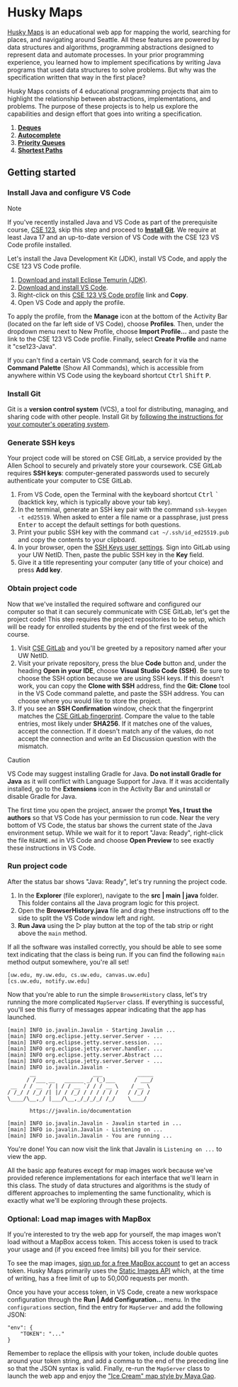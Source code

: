 # Husky Maps

[Husky Maps](https://huskymaps.kevinl.info/) is an educational web app for mapping the world, searching for places, and navigating around Seattle. All these features are powered by data structures and algorithms, programming abstractions designed to represent data and automate processes. In your prior programming experience, you learned how to implement specifications by writing Java programs that used data structures to solve problems. But why was the specification written that way in the first place?

Husky Maps consists of 4 educational programming projects that aim to highlight the relationship between abstractions, implementations, and problems. The purpose of these projects is to help us explore the capabilities and design effort that goes into writing a specification.

1. [**Deques**](src/main/java/deques/)
1. [**Autocomplete**](src/main/java/autocomplete/)
1. [**Priority Queues**](src/main/java/minpq/)
1. [**Shortest Paths**](src/main/java/seamfinding/)

## Getting started

### Install Java and configure VS Code

> [!note]
> If you've recently installed Java and VS Code as part of the prerequisite course, [CSE 123](https://courses.cs.washington.edu/courses/cse123/), skip this step and proceed to [**Install Git**](#install-git). We require at least Java 17 and an up-to-date version of VS Code with the CSE 123 VS Code profile installed.

Let's install the Java Development Kit (JDK), install VS Code, and apply the CSE 123 VS Code profile.

1. [Download and install Eclipse Temurin (JDK)](https://adoptium.net/).
1. [Download and install VS Code](https://code.visualstudio.com/).
1. Right-click on this [CSE 123 VS Code profile](https://courses.cs.washington.edu/courses/cse123/25sp/software/cse123-Java.code-profile) link and **Copy**.
1. Open VS Code and apply the profile.

To apply the profile, from the **Manage** icon at the bottom of the Activity Bar (located on the far left side of VS Code), choose **Profiles**. Then, under the dropdown menu next to New Profile, choose **Import Profile...** and paste the link to the CSE 123 VS Code profile. Finally, select **Create Profile** and name it "cse123-Java".

If you can't find a certain VS Code command, search for it via the **Command Palette** (Show All Commands), which is accessible from anywhere within VS Code using the keyboard shortcut <kbd>Ctrl</kbd> <kbd>Shift</kbd> <kbd>P</kbd>.

### Install Git

Git is a **version control system** (VCS), a tool for distributing, managing, and sharing code with other people. Install Git by [following the instructions for your computer's operating system](https://git-scm.com/book/en/v2/Getting-Started-Installing-Git).

### Generate SSH keys

Your project code will be stored on CSE GitLab, a service provided by the Allen School to securely and privately store your coursework. CSE GitLab requires **SSH keys**: computer-generated passwords used to securely authenticate your computer to CSE GitLab.

1. From VS Code, open the Terminal with the keyboard shortcut <kbd>Ctrl</kbd> <kbd>`</kbd> (backtick key, which is typically above your tab key).
1. In the terminal, generate an SSH key pair with the command `ssh-keygen -t ed25519`. When asked to enter a file name or a passphrase, just press <kbd>Enter</kbd> to accept the default settings for both questions.
1. Print your public SSH key with the command `cat ~/.ssh/id_ed25519.pub` and copy the contents to your clipboard.
1. In your browser, open the [SSH Keys user settings](https://gitlab.cs.washington.edu/-/user_settings/ssh_keys). Sign into GitLab using your UW NetID. Then, paste the public SSH key in the **Key** field.
1. Give it a title representing your computer (any title of your choice) and press **Add key**.

### Obtain project code

Now that we've installed the required software and configured our computer so that it can securely communicate with CSE GitLab, let's get the project code! This step requires the project repositories to be setup, which will be ready for enrolled students by the end of the first week of the course.

1. Visit [CSE GitLab](https://gitlab.cs.washington.edu/) and you'll be greeted by a repository named after your UW NetID.
1. Visit your private repository, press the blue **Code** button and, under the heading **Open in your IDE**, choose **Visual Studio Code (SSH)**. Be sure to choose the SSH option because we are using SSH keys. If this doesn't work, you can copy the **Clone with SSH** address, find the **Git: Clone** tool in the VS Code command palette, and paste the SSH address. You can choose where you would like to store the project.
1. If you see an **SSH Confirmation** window, check that the fingerprint matches the [CSE GitLab fingerprint](https://gitlab.cs.washington.edu/help/instance_configuration#ssh-host-keys-fingerprints). Compare the value to the table entries, most likely under **SHA256**. If it matches one of the values, accept the connection. If it doesn't match any of the values, do not accept the connection and write an Ed Discussion question with the mismatch.

> [!caution]
> VS Code may suggest installing Gradle for Java. **Do not install Gradle for Java** as it will conflict with Language Support for Java. If it was accidentally installed, go to the **Extensions** icon in the Activity Bar and uninstall or disable Gradle for Java.

The first time you open the project, answer the prompt **Yes, I trust the authors** so that VS Code has your permission to run code. Near the very bottom of VS Code, the status bar shows the current state of the Java environment setup. While we wait for it to report "Java: Ready", right-click the file `README.md` in VS Code and choose **Open Preview** to see exactly these instructions in VS Code.

### Run project code

After the status bar shows "Java: Ready", let's try running the project code.

1. In the **Explorer** (file explorer), navigate to the **src \| main \| java** folder. This folder contains all the Java program logic for this project.
1. Open the **BrowserHistory.java** file and drag these instructions off to the side to split the VS Code window left and right.
1. **Run Java** using the ▷ play button at the top of the tab strip or right above the `main` method.

If all the software was installed correctly, you should be able to see some text indicating that the class is being run. If you can find the following `main` method output somewhere, you're all set!

```
[uw.edu, my.uw.edu, cs.uw.edu, canvas.uw.edu]
[cs.uw.edu, notify.uw.edu]
```

Now that you're able to run the simple `BrowserHistory` class, let's try running the more complicated `MapServer` class. If everything is successful, you'll see this flurry of messages appear indicating that the app has launched.

```
[main] INFO io.javalin.Javalin - Starting Javalin ...
[main] INFO org.eclipse.jetty.server.Server - ...
[main] INFO org.eclipse.jetty.server.session. ...
[main] INFO org.eclipse.jetty.server.handler. ...
[main] INFO org.eclipse.jetty.server.Abstract ...
[main] INFO org.eclipse.jetty.server.Server - ...
[main] INFO io.javalin.Javalin - 
       __                  ___           _____
      / /___ __   ______ _/ (_)___      / ___/
 __  / / __ `/ | / / __ `/ / / __ \    / __ \
/ /_/ / /_/ /| |/ / /_/ / / / / / /   / /_/ /
\____/\__,_/ |___/\__,_/_/_/_/ /_/    \____/

       https://javalin.io/documentation

[main] INFO io.javalin.Javalin - Javalin started in ...
[main] INFO io.javalin.Javalin - Listening on ...
[main] INFO io.javalin.Javalin - You are running ...
```

You're done! You can now visit the link that Javalin is `Listening on ...` to view the app.

All the basic app features except for map images work because we've provided reference implementations for each interface that we'll learn in this class. The study of data structures and algorithms is the study of different approaches to implementing the same functionality, which is exactly what we'll be exploring through these projects.

### Optional: Load map images with MapBox

If you're interested to try the web app for yourself, the map images won't load without a MapBox access token. This access token is used to track your usage and (if you exceed free limits) bill you for their service.

To see the map images, [sign up for a free MapBox account](https://account.mapbox.com/auth/signup/?route-to=%22https://account.mapbox.com/access-tokens/%22) to get an access token. Husky Maps primarily uses the [Static Images API](https://docs.mapbox.com/api/maps/static-images/) which, at the time of writing, has a free limit of up to 50,000 requests per month.

Once you have your access token, in VS Code, create a new workspace configuration through the **Run \| Add Configuration...** menu. In the `configurations` section, find the entry for `MapServer` and add the following JSON:

```
"env": {
    "TOKEN": "..."
}
```

Remember to replace the ellipsis with your token, include double quotes around your token string, and add a comma to the end of the preceding line so that the JSON syntax is valid. Finally, re-run the `MapServer` class to launch the web app and enjoy the ["Ice Cream" map style by Maya Gao](https://www.mapbox.com/gallery#community-ice-cream).